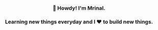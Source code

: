 <!-- ### Hello there 🖐😉

**I'm Mrinal, I like to build things 👨🏻‍💻**

- Working as a Tech Lead @Advarisk -->

<h3 align="center">👋 Howdy! I'm Mrinal.<h3>
<p align="center">Learning new things everyday and I ❤️ to build new things.</p>